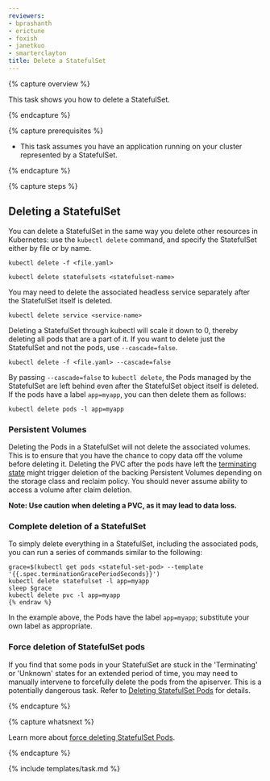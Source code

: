 ```yaml
---
reviewers:
- bprashanth
- erictune
- foxish
- janetkuo
- smarterclayton
title: Delete a StatefulSet
---
```


{% capture overview %}

This task shows you how to delete a StatefulSet.

{% endcapture %}

{% capture prerequisites %}

* This task assumes you have an application running on your cluster represented by a StatefulSet.

{% endcapture %}

{% capture steps %}

## Deleting a StatefulSet

You can delete a StatefulSet in the same way you delete other resources in Kubernetes: use the `kubectl delete` command, and specify the StatefulSet either by file or by name.

```shell
kubectl delete -f <file.yaml>
```

```shell
kubectl delete statefulsets <statefulset-name>
```

You may need to delete the associated headless service separately after the StatefulSet itself is deleted.

```shell
kubectl delete service <service-name>
```

Deleting a StatefulSet through kubectl will scale it down to 0, thereby deleting all pods that are a part of it. 
If you want to delete just the StatefulSet and not the pods, use `--cascade=false`.

```shell
kubectl delete -f <file.yaml> --cascade=false
```

By passing `--cascade=false` to `kubectl delete`, the Pods managed by the StatefulSet are left behind even after the StatefulSet object itself is deleted. If the pods have a label `app=myapp`, you can then delete them as follows:

```shell
kubectl delete pods -l app=myapp
```

### Persistent Volumes

Deleting the Pods in a StatefulSet will not delete the associated volumes. This is to ensure that you have the chance to copy data off the volume before deleting it. Deleting the PVC after the pods have left the [terminating state](/docs/concepts/workloads/pods/pod/#termination-of-pods) might trigger deletion of the backing Persistent Volumes depending on the storage class and reclaim policy. You should never assume ability to access a volume after claim deletion.

**Note: Use caution when deleting a PVC, as it may lead to data loss.**

### Complete deletion of a StatefulSet

To simply delete everything in a StatefulSet, including the associated pods, you can run a series of commands similar to the following:

```shell{% raw %}
grace=$(kubectl get pods <stateful-set-pod> --template '{{.spec.terminationGracePeriodSeconds}}')
kubectl delete statefulset -l app=myapp
sleep $grace
kubectl delete pvc -l app=myapp
{% endraw %}
```

In the example above, the Pods have the label `app=myapp`; substitute your own label as appropriate.

### Force deletion of StatefulSet pods

If you find that some pods in your StatefulSet are stuck in the 'Terminating' or 'Unknown' states for an extended period of time, you may need to manually intervene to forcefully delete the pods from the apiserver. This is a potentially dangerous task. Refer to [Deleting StatefulSet Pods](/docs/tasks/manage-stateful-set/delete-pods/) for details.

{% endcapture %}

{% capture whatsnext %}

Learn more about [force deleting StatefulSet Pods](/docs/tasks/run-application/force-delete-stateful-set-pod/).

{% endcapture %}

{% include templates/task.md %}
